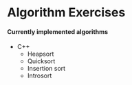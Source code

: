 # Algorithm Exercises
#### Currently implemented algorithms
- C++
  - Heapsort
  - Quicksort
  - Insertion sort
  - Introsort
